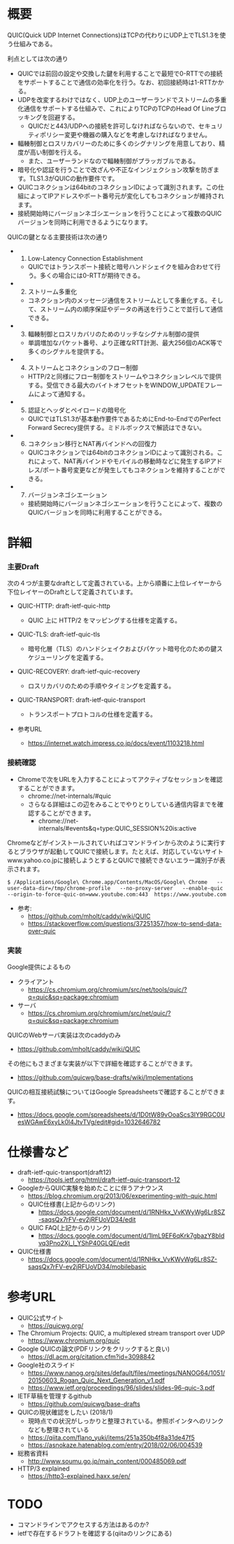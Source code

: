 # 概要
QUIC(Quick UDP Internet Connections)はTCPの代わりにUDP上でTLS1.3を使う仕組みである。

利点としては次の通り
- QUICでは前回の設定や交換した鍵を利用することで最短で0-RTTでの接続をサポートすることで通信の効率化を行う。なお、初回接続時は1-RTTかかる。
- UDPを改変するわけではなく、UDP上のユーザーランドでストリームの多重化通信をサポートする仕組みで、これによりTCPのTCPのHead Of Lineブロッキングを回避する。
  - QUICだと443/UDPへの接続を許可しなければならないので、セキュリティポリシー変更や機器の購入などを考慮しなければなりません。
- 輻輳制御とロスリカバリーのために多くのシグナリングを用意しており、精度が高い制御を行える。
  - また、ユーザーランドなので輻輳制御がプラッガブルである。
- 暗号化や認証を行うことで改ざんや不正なインジェクション攻撃を防ぎます。TLS1.3がQUICの動作要件です。
- QUICコネクションは64bitのコネクションIDによって識別されます。この仕組によってIPアドレスやポート番号元が変化してもコネクションが維持されます。
- 接続開始時にバージョンネゴシエーションを行うことによって複数のQUICバージョンを同時に利用できるようになります。


QUICの鍵となる主要技術は次の通り
- 1. Low-Latency Connection Establishment
  - QUICではトランスポート接続と暗号ハンドシェイクを組み合わせて行う。多くの場合には0-RTTが期待できる。
- 2. ストリーム多重化
  - コネクション内のメッセージ通信をストリームとして多重化する。そして、ストリーム内の順序保証やデータの再送を行うことで並行して通信できる。
- 3. 輻輳制御とロスリカバリのためのリッチなシグナル制御の提供
  - 単調増加なパケット番号、より正確なRTT計測、最大256個のACK等で多くのシグナルを提供する。
- 4. ストリームとコネクションのフロー制御
  - HTTP/2と同様にフロー制御をストリームやコネクションレベルで提供する。受信できる最大のバイトオフセットをWINDOW_UPDATEフレームによって通知する。
- 5. 認証とヘッダとペイロードの暗号化
  - QUICではTLS1.3が基本動作要件であるためにEnd-to-EndでのPerfect Forward Secrecy提供する。ミドルボックスで解読はできない。
- 6. コネクション移行とNAT再バインドへの回復力 
  - QUICコネクションでは64bitのコネクションIDによって識別される。これによって、NAT再バインドやモバイルの移動時などに発生するIPアドレス/ポート番号変更などが発生してもコネクションを維持することができる。
- 7. バージョンネゴシエーション
  - 接続開始時にバージョンネゴシエーションを行うことによって、複数のQUICバージョンを同時に利用することができる。

# 詳細

### 主要Draft
次の４つが主要なdraftとして定義されている。上から順番に上位レイヤーから下位レイヤーのDraftとして定義されています。
- QUIC-HTTP: draft-ietf-quic-http
  - QUIC 上に HTTP/2 をマッピングする仕様を定義する。
- QUIC-TLS: draft-ietf-quic-tls
  - 暗号化層（TLS）のハンドシェイクおよびパケット暗号化のための鍵スケジューリングを定義する。
- QUIC-RECOVERY: draft-ietf-quic-recovery
  - ロスリカバリのための手順やタイミングを定義する。
- QUIC-TRANSPORT: draft-ietf-quic-transport
  - トランスポートプロトコルの仕様を定義する。

- 参考URL
  - https://internet.watch.impress.co.jp/docs/event/1103218.html

### 接続確認
- Chromeで次をURLを入力することによってアクティブなセッションを確認することができます。
  - chrome://net-internals/#quic
  - さらなる詳細はこの辺をみることでやりとりしている通信内容までを確認することができます。
    - chrome://net-internals/#events&q=type:QUIC_SESSION%20is:active

Chromeなどがインストールされていればコマンドラインから次のように実行するとブラウザが起動してQUICで接続します。たとえば、対応していないサイトwww.yahoo.co.jpに接続しようとするとQUICで接続できないエラー識別子が表示されます。
```
$ /Applications/Google\ Chrome.app/Contents/MacOS/Google\ Chrome   --user-data-dir=/tmp/chrome-profile   --no-proxy-server   --enable-quic   --origin-to-force-quic-on=www.youtube.com:443  https://www.youtube.com
```
- 参考: 
  - https://github.com/mholt/caddy/wiki/QUIC
  - https://stackoverflow.com/questions/37251357/how-to-send-data-over-quic

### 実装
Google提供によるもの
- クライアント
  - https://cs.chromium.org/chromium/src/net/tools/quic/?q=quic&sq=package:chromium
- サーバ
  - https://cs.chromium.org/chromium/src/net/quic/?q=quic&sq=package:chromium

QUICのWebサーバ実装は次のcaddyのみ
- https://github.com/mholt/caddy/wiki/QUIC

その他にもさまざまな実装が以下で詳細を確認することができます。
- https://github.com/quicwg/base-drafts/wiki/Implementations

QUICの相互接続試験についてはGoogle Spreadsheetsで確認することができます。
- https://docs.google.com/spreadsheets/d/1D0tW89vOoaScs3IY9RGC0UesWGAwE6xyLk0l4JtvTVg/edit#gid=1032646782

# 仕様書など
- draft-ietf-quic-transport(draft12)
  - https://tools.ietf.org/html/draft-ietf-quic-transport-12
- GoogleからQUIC実験を始めたことに伴うアナウンス
  - https://blog.chromium.org/2013/06/experimenting-with-quic.html
  - QUIC仕様書(上記からのリンク)
    - https://docs.google.com/document/d/1RNHkx_VvKWyWg6Lr8SZ-saqsQx7rFV-ev2jRFUoVD34/edit
  - QUIC FAQ(上記からのリンク)
    - https://docs.google.com/document/d/1lmL9EF6qKrk7gbazY8bIdvq3Pno2Xj_l_YShP40GLQE/edit
- QUIC仕様書
  - https://docs.google.com/document/d/1RNHkx_VvKWyWg6Lr8SZ-saqsQx7rFV-ev2jRFUoVD34/mobilebasic

# 参考URL
- QUIC公式サイト
  - https://quicwg.org/
- The Chromium Projects: QUIC, a multiplexed stream transport over UDP
  - https://www.chromium.org/quic
- Google QUICの論文(PDFリンクをクリックすると良い)
  - https://dl.acm.org/citation.cfm?id=3098842
- Google社のスライド
  - https://www.nanog.org/sites/default/files/meetings/NANOG64/1051/20150603_Rogan_Quic_Next_Generation_v1.pdf
  - https://www.ietf.org/proceedings/96/slides/slides-96-quic-3.pdf
- IETF草稿を管理するgithub
  - https://github.com/quicwg/base-drafts
- QUICの現状確認をしたい (2018/1)
  - 現時点での状況がしっかりと整理されている。参照ポインタへのリンクなども整理されている
  - https://qiita.com/flano_yuki/items/251a350b4f8a31de47f5
  - https://asnokaze.hatenablog.com/entry/2018/02/06/004539
- 総務省資料
  - http://www.soumu.go.jp/main_content/000485069.pdf
- HTTP/3 explained
  - https://http3-explained.haxx.se/en/

# TODO
- コマンドラインでアクセスする方法はあるのか?
- ietfで存在するドラフトを確認する(qiitaのリンクにある)

